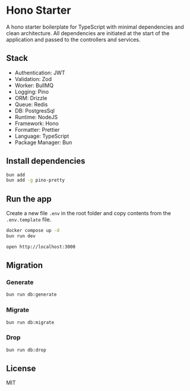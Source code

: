 # Hono Starter

A hono starter boilerplate for TypeScript with minimal dependencies and clean architecture. All dependencies are
initiated at the start of the application and passed to the controllers and services.

## Stack

- Authentication: JWT
- Validation: Zod
- Worker: BullMQ
- Logging: Pino
- ORM: Drizzle
- Queue: Redis
- DB: PostgresSql
- Runtime: NodeJS
- Framework: Hono
- Formatter: Prettier
- Language: TypeScript
- Package Manager: Bun

## Install dependencies

```bash
bun add
bun add -g pino-pretty
```

## Run the app

Create a new file `.env` in the root folder and copy contents from the `.env.template` file.

```bash
docker compose up -d
bun run dev
```

```bash
open http://localhost:3000
```

## Migration

### Generate

```bash
bun run db:generate
```

### Migrate

```bash
bun run db:migrate
```

### Drop

```bash
bun run db:drop
```

## License

MIT
